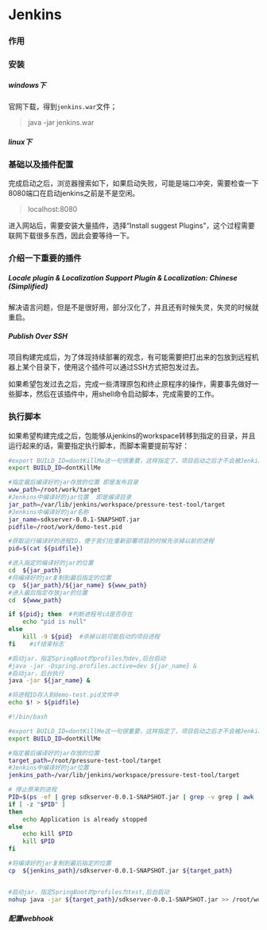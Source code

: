# Jenkins 

### 作用



### 安装

##### windows下

官网下载，得到`jenkins.war`文件；

>  java -jar jenkins.war

##### linux下



### 基础以及插件配置

完成启动之后，浏览器搜索如下，如果启动失败，可能是端口冲突，需要检查一下8080端口在启动jenkins之前是不是空闲。

> localhost:8080

进入网站后，需要安装大量插件，选择“Install suggest Plugins”，这个过程需要联网下载很多东西，因此会要等待一下。

### 介绍一下重要的插件

##### Locale plugin & Localization Support Plugin & Localization: Chinese (Simplified)

解决语言问题，但是不是很好用，部分汉化了，并且还有时候失灵，失灵的时候就重启。



##### Publish Over SSH

项目构建完成后，为了体现持续部署的观念，有可能需要把打出来的包放到远程机器上某个目录下，使用这个插件可以通过SSH方式把包发过去。

如果希望包发过去之后，完成一些清理原包和终止原程序的操作，需要事先做好一些脚本，然后在该插件中，用shell命令启动脚本，完成需要的工作。

### 执行脚本

如果希望构建完成之后，包能够从jenkins的workspace转移到指定的目录，并且运行起来的话，需要指定执行脚本，而脚本需要提前写好：

```bash
#export BUILD_ID=dontKillMe这一句很重要，这样指定了，项目启动之后才不会被Jenkins杀掉。
export BUILD_ID=dontKillMe

#指定最后编译好的jar存放的位置 即是发布目录
www_path=/root/work/target
#Jenkins中编译好的jar位置  即是编译目录
jar_path=/var/lib/jenkins/workspace/pressure-test-tool/target
#Jenkins中编译好的jar名称 
jar_name=sdkserver-0.0.1-SNAPSHOT.jar
pidfile=/root/work/demo-test.pid

#获取运行编译好的进程ID，便于我们在重新部署项目的时候先杀掉以前的进程
pid=$(cat ${pidfile})

#进入指定的编译好的jar的位置
cd  ${jar_path}
#将编译好的jar复制到最后指定的位置
cp  ${jar_path}/${jar_name} ${www_path}
#进入最后指定存放jar的位置
cd  ${www_path}

if ${pid}; then  #判断进程号id是否存在
    echo "pid is null"
else
    kill -9 ${pid}  #杀掉以前可能启动的项目进程
fi    #if结束标志

#启动jar，指定SpringBoot的profiles为dev,后台启动
#java -jar -Dspring.profiles.active=dev ${jar_name} &
#启动jar，后台执行
java -jar ${jar_name} &

#将进程ID存入到demo-test.pid文件中
echo $! > ${pidfile}
```

```bash
#!/bin/bash 

#export BUILD_ID=dontKillMe这一句很重要，这样指定了，项目启动之后才不会被Jenkins杀掉。
export BUILD_ID=dontKillMe

#指定最后编译好的jar存放的位置
target_path=/root/pressure-test-tool/target
#Jenkins中编译好的jar位置
jenkins_path=/var/lib/jenkins/workspace/pressure-test-tool/target

# 停止原来的进程
PID=$(ps -ef | grep sdkserver-0.0.1-SNAPSHOT.jar | grep -v grep | awk '{ print $2 }')
if [ -z "$PID" ]
then
    echo Application is already stopped
else
    echo kill $PID
    kill $PID
fi

#将编译好的jar复制到最后指定的位置
cp  ${jenkins_path}/sdkserver-0.0.1-SNAPSHOT.jar ${target_path}


#启动jar，指定SpringBoot的profiles为test,后台启动
nohup java -jar ${target_path}/sdkserver-0.0.1-SNAPSHOT.jar >> /root/work/output.log 2>&1 &
```

##### 配置webhook

